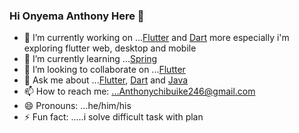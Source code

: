 ### Hi Onyema Anthony Here 👋



- 🔭 I’m currently working on ...[Flutter](https://flutter.dev/) and [Dart](https://dart.dev/) more especially i'm exploring flutter web, desktop and mobile
- 🌱 I’m currently learning ...[Spring](https://spring.io/)
- 👯 I’m looking to collaborate on ...[Flutter](https://flutter.dev/)
- 💬 Ask me about ...[Flutter](https://flutter.dev/), [Dart](https://dart.dev/) and [Java](https://www.java.com/en/)
- 📫 How to reach me: ...Anthonychibuike246@gmail.com
- 😄 Pronouns: ...he/him/his
- ⚡ Fun fact: .....i solve difficult task with plan

